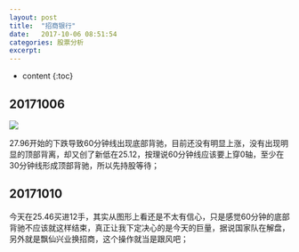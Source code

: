 ```yaml
---
layout: post
title:  "招商银行"
date:   2017-10-06 08:51:54
categories: 股票分析
excerpt: 
---
```


* content
{:toc}

## 20171006

![](http://7xnjqr.com1.z0.glb.clouddn.com/%E6%8B%9B%E5%95%86%E9%93%B6%E8%A1%8C_20171006155331.png)

27.96开始的下跌导致60分钟线出现底部背驰，目前还没有明显上涨，没有出现明显的顶部背离，却又创了新低在25.12，按理说60分钟线应该要上穿0轴，至少在30分钟线形成顶部背驰，所以先持股等待；

## 20171010

今天在25.46买进12手，其实从图形上看还是不太有信心，只是感觉60分钟的底部背驰不应该就这样结束，真正让我下定决心的是今天的巨量，据说国家队在解盘，另外就是飘仙兴业换招商，这个操作就当是跟风吧；
